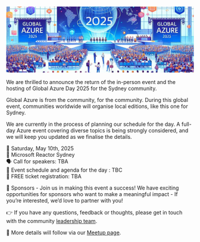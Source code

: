 ![Azure Sydney User Group - Global Azure 2025 Banner](global-azure-day-2025-banner.jpg)

We are thrilled to announce the return of the in-person event and the hosting of Global Azure Day 2025 for the Sydney community.

Global Azure is from the community, for the community. During this global event, communities worldwide will organise local editions, like this one for Sydney.

We are currently in the process of planning our schedule for the day. A full-day Azure event covering diverse topics is being strongly considered, and we will keep you updated as we finalise the details.

📅 Saturday, May 10th, 2025  
📍 Microsoft Reactor Sydney  
🗣 Call for speakers: TBA    
📃 Event schedule and agenda for the day : TBC  
🎫 FREE ticket registration: TBA    

🤝 Sponsors - Join us in making this event a success! We have exciting opportunities for sponsors who want to make a meaningful impact - If you’re interested, we’d love to partner with you!

👉 If you have any questions, feedback or thoughts, please get in touch with the community [leadership team](https://www.meetup.com/azure-sydney-user-group/members/?op=leaders).  


🔗 More details will follow via our [Meetup page](https://www.meetup.com/Azure-Sydney-User-Group/).